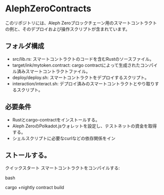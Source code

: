 # AlephZeroContracts

このリポジトリには、Aleph Zeroブロックチェーン用のスマートコントラクトの例と、そのデプロイおよび操作スクリプトが含まれています。

## フォルダ構成

- src/lib.rs: スマートコントラクトのコードを含むRustのソースファイル。
- target/ink/mytoken.contract: cargo contractによって生成されたコンパイル済みスマートコントラクトファイル。
- deploy/deploy.sh: スマートコントラクトをデプロイするスクリプト。
- interaction/interact.sh: デプロイ済みのスマートコントラクトとやり取りするスクリプト。

## 必要条件

- Rustとcargo-contractをインストールする。
- Aleph ZeroのPolkadot.jsウォレットを設定し、テストネットの資金を取得する。
- シェルスクリプトに必要なcurlなどの依存関係をイン

## ストールする。
クイックスタート
スマートコントラクトをコンパイルする:

bash

   cargo +nightly contract build
